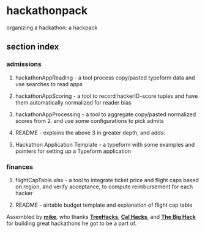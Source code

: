 # hackathonpack
organizing a hackathon: a hackpack

## section index

### admissions

1. hackathonAppReading - a tool process copy/pasted typeform data and use searches to read apps

2. hackathonAppScoring - a tool to record hackerID-score tuples and have them automatically normalized for reader bias

3. hackathonAppProcessing - a tool to aggregate copy/pasted normalized scores from 2. and use some configurations to pick admits

4. README - explains the above 3 in greater depth, and adds:

  1. Hackathon Application Template - a typeform with some examples and pointers for setting up a Typeform application

### finances

1. flightCapTable.xlsx - a tool to integrate ticket price and flight caps based on region, and verify acceptance, to compute reimbursement for each hacker

2. README - airtable budget template and explanation of flight cap table


Assembled by **[mike](http://mikeyu.me)**, who thanks **[TreeHacks](http://treehacks.com)**, **[Cal Hacks](http://calhacks.io)**, and **[The Big Hack](http://bighack.org)** for building great hackathons he got to be a part of.